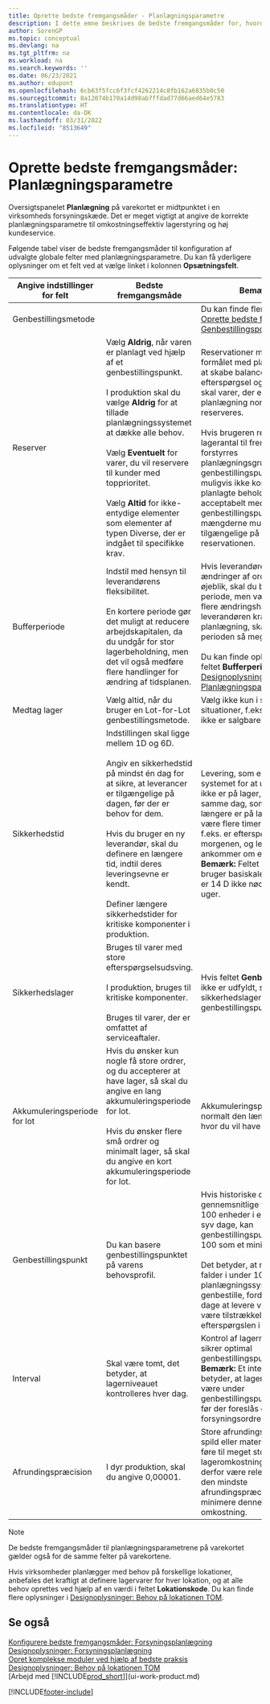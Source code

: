 ```yaml
---
title: Oprette bedste fremgangsmåder - Planlægningsparametre
description: I dette emne beskrives de bedste fremgangsmåder for, hvordan du konfigurerer udvalgte felter med planlægningsparametre med oversigtspanelet Planlægning på varekortet.
author: SorenGP
ms.topic: conceptual
ms.devlang: na
ms.tgt_pltfrm: na
ms.workload: na
ms.search.keywords: ''
ms.date: 06/23/2021
ms.author: edupont
ms.openlocfilehash: 6cb63f5fcc6f3fcf4262214c8fb162a6835b0c50
ms.sourcegitcommit: 8a12074b170a14d98ab7ffdad77d66aed64e5783
ms.translationtype: HT
ms.contentlocale: da-DK
ms.lasthandoff: 03/31/2022
ms.locfileid: "8513649"
---
```

# <a name="setup-best-practices-planning-parameters"></a>Oprette bedste fremgangsmåder: Planlægningsparametre
Oversigtspanelet **Planlægning** på varekortet er midtpunktet i en virksomheds forsyningskæde. Det er meget vigtigt at angive de korrekte planlægningsparametre til omkostningseffektiv lagerstyring og høj kundeservice.  

 Følgende tabel viser de bedste fremgangsmåder til konfiguration af udvalgte globale felter med planlægningsparametre. Du kan få yderligere oplysninger om et felt ved at vælge linket i kolonnen **Opsætningsfelt**.  

|Angive indstillinger for felt|Bedste fremgangsmåde|Bemærkning|  
|-----------------|-------------------|-------------|  
|Genbestillingsmetode||Du kan finde flere oplysninger i [Oprette bedste fremgangsmåder: Genbestillingspolitikker](setup-best-practices-reordering-policies.md).|  
|Reserver|Vælg **Aldrig**, når varen er planlagt ved hjælp af et genbestillingspunkt.<br /><br /> I produktion skal du vælge **Aldrig** for at tillade planlægningssystemet at dække alle behov.<br /><br /> Vælg **Eventuelt** for varer, du vil reservere til kunder med topprioritet.<br /><br /> Vælg **Altid** for ikke-entydige elementer som elementer af typen Diverse, der er indgået til specifikke krav.|Reservationer modvirker generelt formålet med planlægning, der er at skabe balance mellem efterspørgsel og udbud. Derfor skal varer, der er angivet til planlægning normalt ikke reserveres.<br /><br /> Hvis brugeren reserverer en lagerantal til fremtidige behov, forstyrres planlægningsgrundlaget, og genbestillingspunktet fungerer muligvis ikke korrekt. Selvom det planlagte beholdningsniveau er acceptabelt med hensyn til genbestillingspunkt, er mængderne muligvis ikke tilgængelige på grund af reservationen.|  
|Bufferperiode|Indstil med hensyn til leverandørens fleksibilitet.<br /><br /> En kortere periode gør det muligt at reducere arbejdskapitalen, da du undgår for stor lagerbeholdning, men det vil også medføre flere handlinger for ændring af tidsplanen.|Hvis leverandøren accepterer ændringer af ordrer i sidste øjeblik, skal du bruge en kortere periode, men vær forberedt på flere ændringshandlinger. Hvis leverandøren kræver fast planlægning, skal du forlænge perioden så meget som muligt.<br /><br /> Du kan finde oplysninger om feltet **Bufferperiode** under [Designoplysninger: Planlægningsparametre](design-details-planning-parameters.md).|  
|Medtag lager|Vælg altid, når du bruger en Lot-for-Lot genbestillingsmetode.|Vælg ikke kun i særlige situationer, f.eks når lagervarer ikke er salgbare.|  
|Sikkerhedstid|Indstillingen skal ligge mellem 1D og 6D.<br /><br /> Angiv en sikkerhedstid på mindst én dag for at sikre, at leverancer er tilgængelige på dagen, før der er behov for dem.<br /><br /> Hvis du bruger en ny leverandør, skal du definere en længere tid, indtil deres leveringsevne er kendt.<br /><br /> Definer længere sikkerhedstider for kritiske komponenter i produktion.|Levering, som er planlagt af systemet for at undgå, at varen ikke er på lager, vil ankomme på samme dag, som varen ikke længere er på lager. Dette kan være flere timer for sent, hvis der f.eks. er efterspørgsel om morgenen, og leveringen ankommer om eftermiddagen. **Bemærk:** Feltet **Sikkerhedstid** bruger basiskalenderen. Derfor er 14 D ikke nødvendigvis to uger.|  
|Sikkerhedslager|Bruges til varer med store efterspørgselsudsving.<br /><br /> I produktion, bruges til kritiske komponenter.<br /><br /> Bruges til varer, der er omfattet af serviceaftaler.|Hvis feltet **Genbestillingspunkt** ikke er udfyldt, så fungerer sikkerhedslageret også som et genbestillingspunkt.|  
|Akkumuleringsperiode for lot|Hvis du ønsker kun nogle få store ordrer, og du accepterer at have lager, så skal du angive en lang akkumuleringsperiode for lot.<br /><br /> Hvis du ønsker flere små ordrer og minimalt lager, så skal du angive en kort akkumuleringsperiode for lot.|Akkumuleringsperioden for lot er normalt den længste periode, hvor du vil have lager.|  
|Genbestillingspunkt|Du kan basere genbestillingspunktet på varens behovsprofil.|Hvis historiske data viser, at det gennemsnitlige varebehov er 100 enheder i en leveringstid på syv dage, kan genbestillingspunktet indstilles til 100 som et minimum.<br /><br /> Det betyder, at når lagerniveauet falder i under 100 enheder, vil planlægningssystemet foreslå at genbestille, fordi det tager syv dage at levere varen, og der skal være tilstrækkeligt til at dække efterspørgslen i disse syv dage.|  
|Interval|Skal være tomt, det betyder, at lagerniveauet kontrolleres hver dag.|Kontrol af lagerniveauet hver dag sikrer optimal genbestillingspunktsplanlægning. **Bemærk:** Et interval på 1U betyder, at lagerniveauet må være under genbestillingspunktet i en uge, før der foreslås en forsyningsordre.|  
|Afrundingspræcision|I dyr produktion, skal du angive 0,00001.|Store afrundingsmængder af spild eller materialeforbrug kan føre til meget store lageromkostninger. Det kan derfor være relevant at angive den mindste afrundingspræcision for at minimere denne potentielle omkostning.|  

> [!NOTE]  
>  De bedste fremgangsmåder til planlægningsparametrene på varekortet gælder også for de samme felter på varekortene.  
>   
>  Hvis virksomheder planlægger med behov på forskellige lokationer, anbefales det kraftigt at definere lagervarer for hver lokation, og at alle behov oprettes ved hjælp af en værdi i feltet **Lokationskode**. Du kan finde flere oplysninger i [Designoplysninger: Behov på lokationen TOM](design-details-demand-at-blank-location.md).  

## <a name="see-also"></a>Se også  
 [Konfigurere bedste fremgangsmåder: Forsyningsplanlægning](setup-best-practices-supply-planning.md)   
 [Designoplysninger: Forsyningsplanlægning](design-details-supply-planning.md)   
 [Opret komplekse moduler ved hjælp af bedste praksis](set-up-complex-application-areas-using-best-practices.md)  
 [Designoplysninger: Behov på lokationen TOM](design-details-demand-at-blank-location.md)  
 [Arbejd med [!INCLUDE[prod_short](includes/prod_short.md)]](ui-work-product.md)


[!INCLUDE[footer-include](includes/footer-banner.md)]